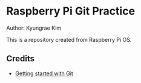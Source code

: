 # Raspberry Pi Git Practice

Author: Kyungrae Kim

This is a repository created from Raspberry Pi OS.

## Credits

* [Getting started with Git](https://projects.raspberrypi.org/en/projects/getting-started-with-git)
